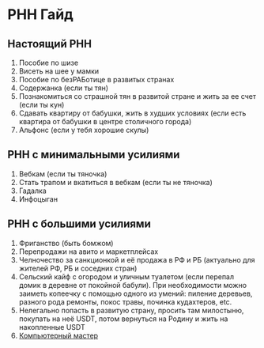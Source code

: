 # РНН Гайд

## Настоящий РНН

1. Пособие по шизе
2. Висеть на шее у мамки
3. Пособие по безРАБотице в развитых странах
4. Содержанка (если ты тян)
5. Познакомиться со страшной тян в развитой стране и жить за ее счет (если ты кун)
6. Сдавать квартиру от бабушки, жить в худших условиях (если есть квартира от бабушки в центре столичного города)
7. Альфонс (если у тебя хорошие скулы)

## РНН с минимальными усилиями

1. Вебкам (если ты тяночка)
2. Стать трапом и вкатиться в вебкам (если ты не тяночка)
3. Гадалка
4. Инфоцыган

## РНН с большими усилиями

1. Фриганство (быть бомжом)
2. Перепродажи на авито и маркетплейсах
3. Челночество за санкционкой и её продажа в РФ и РБ (актуально для жителей РФ, РБ и соседних стран)
4. Сельский кайф с огородом и уличным туалетом (если перепал домик в деревне от покойной бабули). При необходимости можно заиметь копеечку с помощью одного из умений: пиление деревьев, разного рода ремонты, покос травы, починка кудахтеров, etc.
5. Нелегально попасть в развитую страну, просить там милостыню, покупать на неё USDT, потом вернуться на Родину и жить на накопленные USDT
6. [Компьютерный мастер](computer-expert/README.md)
